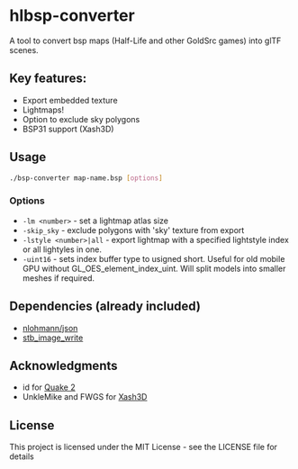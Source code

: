 # hlbsp-converter

A tool to convert bsp maps (Half-Life and other GoldSrc games) into glTF scenes.

## Key features:

* Export embedded texture
* Lightmaps!
* Option to exclude sky polygons
* BSP31 support (Xash3D)

## Usage

```sh
./bsp-converter map-name.bsp [options]
```

### Options

* `-lm <number>` - set a lightmap atlas size
* `-skip_sky` - exclude polygons with 'sky' texture from export 
* `-lstyle <number>|all` - export lightmap with a specified lightstyle index or all lightyles in one.
* `-uint16` - sets index buffer type to usigned short. Useful for old mobile GPU without GL_OES_element_index_uint. Will split models into smaller meshes if required.

## Dependencies (already included)

* [nlohmann/json](https://github.com/nlohmann/json)
* [stb_image_write](https://github.com/nothings/stb)

## Acknowledgments

* id for [Quake 2](https://github.com/id-Software/Quake-2)
* UnkleMike and FWGS for [Xash3D](https://github.com/FWGS/xash3d-fwgs)

## License

This project is licensed under the MIT License - see the LICENSE file for details
